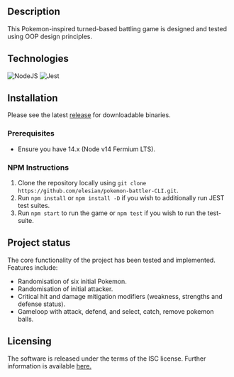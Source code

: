 ## Description

This Pokemon-inspired turned-based battling game is designed and tested using OOP design principles.

## Technologies

![NodeJS](https://img.shields.io/badge/node.js-6DA55F?style=for-the-badge&logo=node.js&logoColor=white)
![Jest](https://img.shields.io/badge/-jest-%23C21325?style=for-the-badge&logo=jest&logoColor=white)


## Installation

Please see the latest <a href='https://github.com/elesian/pokemon-battler-CLI/releases'>release</a> for downloadable binaries.

### Prerequisites

- Ensure you have 14.x (Node v14 Fermium LTS).

### NPM Instructions

1. Clone the repository locally using `git clone https://github.com/elesian/pokemon-battler-CLI.git`.
2. Run `npm install` or `npm install -D` if you wish to additionally run JEST test suites.
3. Run `npm start` to run the game or `npm test` if you wish to run the test-suite.

## Project status

The core functionality of the project has been tested and implemented. Features include:

- Randomisation of six initial Pokemon.
- Randomisation of initial attacker.
- Critical hit and damage mitigation modifiers (weakness, strengths and defense status).
- Gameloop with attack, defend, and select, catch, remove pokemon balls.

## Licensing

The software is released under the terms of the ISC license. Further information is available <a href="https://opensource.org/licenses/ISC">here.</a>
